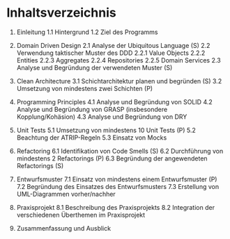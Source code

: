 # Inhaltsverzeichnis
1. Einleitung
   1.1 Hintergrund
   1.2 Ziel des Programms

2. Domain Driven Design
   2.1 Analyse der Ubiquitous Language (S)
   2.2 Verwendung taktischer Muster des DDD
      2.2.1 Value Objects
      2.2.2 Entities
      2.2.3 Aggregates
      2.2.4 Repositories
      2.2.5 Domain Services
   2.3 Analyse und Begründung der verwendeten Muster (S)

3. Clean Architecture
   3.1 Schichtarchitektur planen und begründen (S)
   3.2 Umsetzung von mindestens zwei Schichten (P)

4. Programming Principles
   4.1 Analyse und Begründung von SOLID
   4.2 Analyse und Begründung von GRASP (insbesondere Kopplung/Kohäsion)
   4.3 Analyse und Begründung von DRY

5. Unit Tests
   5.1 Umsetzung von mindestens 10 Unit Tests (P)
   5.2 Beachtung der ATRIP-Regeln
   5.3 Einsatz von Mocks

6. Refactoring
   6.1 Identifikation von Code Smells (S)
   6.2 Durchführung von mindestens 2 Refactorings (P)
   6.3 Begründung der angewendeten Refactorings (S)

7. Entwurfsmuster
   7.1 Einsatz von mindestens einem Entwurfsmuster (P)
   7.2 Begründung des Einsatzes des Entwurfsmusters
   7.3 Erstellung von UML-Diagrammen vorher/nachher

8. Praxisprojekt
   8.1 Beschreibung des Praxisprojekts
   8.2 Integration der verschiedenen Überthemen im Praxisprojekt

9. Zusammenfassung und Ausblick
